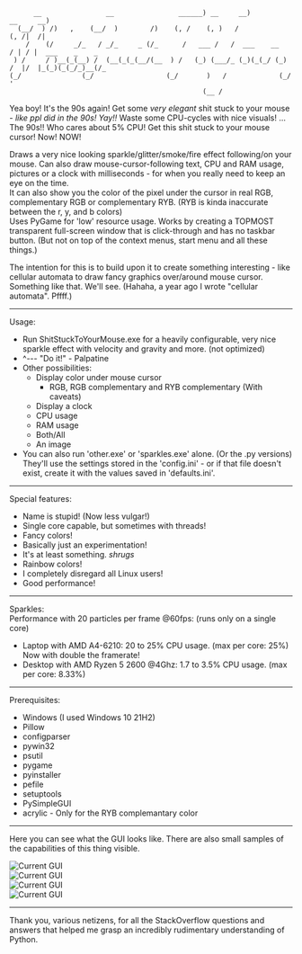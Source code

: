 ```
      __                __                ______) __     __)          __     __)              
  (__/  ) /)   ,    (__/  )        /)    (, /    (, )   /            (, /|  /|                
    /    (/     _/_   / _/_     _ (/_      /   ___ /   /  ___    __    / | / |  ___    _    _ 
 ) /     / )__(_(__) /  (__(_(_(__/(__  ) /   (_) (___/_ (_)(_(_/ (_) /  |/  |_(_)(_(_/_)__(/_
(_/               (_/                  (_/       )   /             (_/   '                    
                                                (__ /
```
Yea boy! It's the 90s again! Get some _*very elegant*_ shit stuck to your mouse - *like ppl did in the 90s! Yay!!* Waste some CPU-cycles with nice visuals! ... The 90s!! Who cares about 5% CPU! Get this shit stuck to your mouse cursor! Now! NOW!

Draws a very nice looking sparkle/glitter/smoke/fire effect following/on your mouse.
Can also draw mouse-cursor-following text, CPU and RAM usage, pictures or a clock with milliseconds - for when you really need to keep an eye on the time.  
It can also show you the color of the pixel under the cursor in real RGB, complementary RGB or complementary RYB. (RYB is kinda inaccurate between the r, y, and b colors)  
Uses PyGame for 'low' resource usage. Works by creating a TOPMOST transparent full-screen window that is click-through and has no taskbar button. (But not on top of the context menus, start menu and all these things.)

The intention for this is to build upon it to create something interesting - like cellular automata to draw fancy graphics over/around mouse cursor. Something like that. We'll see.
(Hahaha, a year ago I wrote "cellular automata". Pffff.)

---

Usage:
- Run ShitStuckToYourMouse.exe for a heavily configurable, very nice sparkle effect with velocity and gravity and more. (not optimized)
- ^--- "Do it!" - Palpatine
- Other possibilities: 
   - Display color under mouse cursor
      - RGB, RGB complementary and RYB complementary (With caveats)
   - Display a clock
   - CPU usage
   - RAM usage
   - Both/All
   - An image
- You can also run 'other.exe' or 'sparkles.exe' alone. (Or the .py versions) They'll use the settings stored in the 'config.ini' - or if that file doesn't exist, create it with the values saved in 'defaults.ini'.

---

Special features:
- Name is stupid! (Now less vulgar!)
- Single core capable, but sometimes with threads!
- Fancy colors!
- Basically just an experimentation!
- It's at least something. *shrugs*
- Rainbow colors!
- I completely disregard all Linux users!
- Good performance!

---
Sparkles:  
Performance with 20 particles per frame @60fps: (runs only on a single core)
- Laptop with AMD A4-6210:              20 to 25% CPU usage. (max per core: 25%) Now with double the framerate!
- Desktop with AMD Ryzen 5 2600 @4Ghz:  1.7 to 3.5% CPU usage. (max per core: 8.33%)


---

Prerequisites:
- Windows (I used Windows 10 21H2)
- Pillow
- configparser 
- pywin32
- psutil 
- pygame 
- pyinstaller
- pefile
- setuptools
- PySimpleGUI
- acrylic - Only for the RYB complemantary color

---

Here you can see what the GUI looks like. There are also small samples of the capabilities of this thing visible.

![Current GUI](https://i.imgur.com/eDaJJLI.png?raw=true)  
![Current GUI](https://i.imgur.com/powKnfT.png?raw=true)  
![Current GUI](https://i.imgur.com/E73vlHL.png?raw=true)  
![Current GUI](https://i.imgur.com/PQeCyuU.png?raw=true)  


---
Thank you, various netizens, for all the StackOverflow questions and answers that helped me grasp an incredibly rudimentary understanding of Python.
